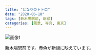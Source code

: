 ```yaml
---
title: "となりのトトロ"
date: "2020-06-18"
tags: [新木場駅前, 新緑]
categories: [風景, 写真, 東京]
---
```


![画像1](https://assets.st-note.com/production/uploads/images/28528124/picture_pc_210dcdfafb41528890296c8418058297.jpg)

新木場駅前です。赤色が新緑に映えています。
